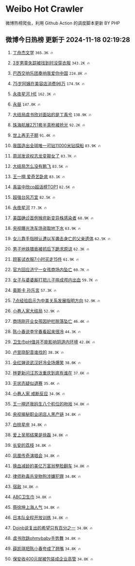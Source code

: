 # Weibo Hot Crawler 



微博热榜爬虫，利用 Github Action 的调度脚本更新 BY PHP 


## 微博今日热榜 更新于 2024-11-18 02:19:28 
1. [丁舟杰文学](https://s.weibo.com/weibo?q=%E4%B8%81%E8%88%9F%E6%9D%B0%E6%96%87%E5%AD%A6&t=31&band_rank=1&Refer=top) `365.3K 🔥` 

1. [3岁男童失踪被找到时没穿衣服](https://s.weibo.com/weibo?q=%233%E5%B2%81%E7%94%B7%E7%AB%A5%E5%A4%B1%E8%B8%AA%E8%A2%AB%E6%89%BE%E5%88%B0%E6%97%B6%E6%B2%A1%E7%A9%BF%E8%A1%A3%E6%9C%8D%23&t=31&band_rank=2&Refer=top) `343.2K 🔥` 

1. [巴西交响乐团奏响我爱你中国](https://s.weibo.com/weibo?q=%23%E5%B7%B4%E8%A5%BF%E4%BA%A4%E5%93%8D%E4%B9%90%E5%9B%A2%E5%A5%8F%E5%93%8D%E6%88%91%E7%88%B1%E4%BD%A0%E4%B8%AD%E5%9B%BD%23&t=31&band_rank=3&Refer=top) `224.8K 🔥` 

1. [75岁阿姨在美容店消费96万](https://s.weibo.com/weibo?q=%2375%E5%B2%81%E9%98%BF%E5%A7%A8%E5%9C%A8%E7%BE%8E%E5%AE%B9%E5%BA%97%E6%B6%88%E8%B4%B996%E4%B8%87%23&t=31&band_rank=4&Refer=top) `174.5K 🔥` 

1. [永夜星河 HE](https://s.weibo.com/weibo?q=%E6%B0%B8%E5%A4%9C%E6%98%9F%E6%B2%B3%20HE&t=31&band_rank=5&Refer=top) `162.3K 🔥` 

1. [永昼](https://s.weibo.com/weibo?q=%E6%B0%B8%E6%98%BC&t=31&band_rank=6&Refer=top) `147.0K 🔥` 

1. [大结局虞书欣对面站的是丁禹兮](https://s.weibo.com/weibo?q=%23%E5%A4%A7%E7%BB%93%E5%B1%80%E8%99%9E%E4%B9%A6%E6%AC%A3%E5%AF%B9%E9%9D%A2%E7%AB%99%E7%9A%84%E6%98%AF%E4%B8%81%E7%A6%B9%E5%85%AE%23&t=31&band_rank=7&Refer=top) `138.9K 🔥` 

1. [珠海航展2万1套半真枪被抢光](https://s.weibo.com/weibo?q=%23%E7%8F%A0%E6%B5%B7%E8%88%AA%E5%B1%952%E4%B8%871%E5%A5%97%E5%8D%8A%E7%9C%9F%E6%9E%AA%E8%A2%AB%E6%8A%A2%E5%85%89%23&t=31&band_rank=8&Refer=top) `92.2K 🔥` 

1. [世上再无子期](https://s.weibo.com/weibo?q=%E4%B8%96%E4%B8%8A%E5%86%8D%E6%97%A0%E5%AD%90%E6%9C%9F&t=31&band_rank=9&Refer=top) `91.4K 🔥` 

1. [我国造出全球唯一可钻11000米钻探船](https://s.weibo.com/weibo?q=%23%E6%88%91%E5%9B%BD%E9%80%A0%E5%87%BA%E5%85%A8%E7%90%83%E5%94%AF%E4%B8%80%E5%8F%AF%E9%92%BB11000%E7%B1%B3%E9%92%BB%E6%8E%A2%E8%88%B9%23&t=31&band_rank=10&Refer=top) `83.9K 🔥` 

1. [周润发说权志龙变靓女了](https://s.weibo.com/weibo?q=%23%E5%91%A8%E6%B6%A6%E5%8F%91%E8%AF%B4%E6%9D%83%E5%BF%97%E9%BE%99%E5%8F%98%E9%9D%93%E5%A5%B3%E4%BA%86%23&t=31&band_rank=11&Refer=top) `83.7K 🔥` 

1. [大结局怎么没有鹏飞](https://s.weibo.com/weibo?q=%E5%A4%A7%E7%BB%93%E5%B1%80%E6%80%8E%E4%B9%88%E6%B2%A1%E6%9C%89%E9%B9%8F%E9%A3%9E&t=31&band_rank=12&Refer=top) `83.5K 🔥` 

1. [王一栩 爱奇艺卧底](https://s.weibo.com/weibo?q=%E7%8E%8B%E4%B8%80%E6%A0%A9%20%E7%88%B1%E5%A5%87%E8%89%BA%E5%8D%A7%E5%BA%95&t=31&band_rank=13&Refer=top) `83.1K 🔥` 

1. [禹宙中欣cp超话榜TOP1](https://s.weibo.com/weibo?q=%23%E7%A6%B9%E5%AE%99%E4%B8%AD%E6%AC%A3cp%E8%B6%85%E8%AF%9D%E6%A6%9CTOP1%23&t=31&band_rank=14&Refer=top) `82.5K 🔥` 

1. [超强台风万宜](https://s.weibo.com/weibo?q=%23%E8%B6%85%E5%BC%BA%E5%8F%B0%E9%A3%8E%E4%B8%87%E5%AE%9C%23&t=31&band_rank=15&Refer=top) `82.5K 🔥` 

1. [永夜星河](https://s.weibo.com/weibo?q=%E6%B0%B8%E5%A4%9C%E6%98%9F%E6%B2%B3&t=31&band_rank=16&Refer=top) `77.3K 🔥` 

1. [美国确诊首例猴痘新变异株感染者](https://s.weibo.com/weibo?q=%23%E7%BE%8E%E5%9B%BD%E7%A1%AE%E8%AF%8A%E9%A6%96%E4%BE%8B%E7%8C%B4%E7%97%98%E6%96%B0%E5%8F%98%E5%BC%82%E6%A0%AA%E6%84%9F%E6%9F%93%E8%80%85%23&t=31&band_rank=17&Refer=top) `68.9K 🔥` 

1. [央视曝光洗车场盗取地下水](https://s.weibo.com/weibo?q=%23%E5%A4%AE%E8%A7%86%E6%9B%9D%E5%85%89%E6%B4%97%E8%BD%A6%E5%9C%BA%E7%9B%97%E5%8F%96%E5%9C%B0%E4%B8%8B%E6%B0%B4%23&t=31&band_rank=18&Refer=top) `63.9K 🔥` 

1. [女儿靠手指辨认遭以军袭击身亡的父亲遗体](https://s.weibo.com/weibo?q=%23%E5%A5%B3%E5%84%BF%E9%9D%A0%E6%89%8B%E6%8C%87%E8%BE%A8%E8%AE%A4%E9%81%AD%E4%BB%A5%E5%86%9B%E8%A2%AD%E5%87%BB%E8%BA%AB%E4%BA%A1%E7%9A%84%E7%88%B6%E4%BA%B2%E9%81%97%E4%BD%93%23&t=31&band_rank=19&Refer=top) `62.5K 🔥` 

1. [男子地铁猥亵被抓后下跪求原谅](https://s.weibo.com/weibo?q=%23%E7%94%B7%E5%AD%90%E5%9C%B0%E9%93%81%E7%8C%A5%E4%BA%B5%E8%A2%AB%E6%8A%93%E5%90%8E%E4%B8%8B%E8%B7%AA%E6%B1%82%E5%8E%9F%E8%B0%85%23&t=31&band_rank=20&Refer=top) `62.3K 🔥` 

1. [顾客试衣服7小时买走15件](https://s.weibo.com/weibo?q=%23%E9%A1%BE%E5%AE%A2%E8%AF%95%E8%A1%A3%E6%9C%8D7%E5%B0%8F%E6%97%B6%E4%B9%B0%E8%B5%B015%E4%BB%B6%23&t=31&band_rank=21&Refer=top) `61.9K 🔥` 

1. [官方回应济宁一女孩商场内坠亡](https://s.weibo.com/weibo?q=%23%E5%AE%98%E6%96%B9%E5%9B%9E%E5%BA%94%E6%B5%8E%E5%AE%81%E4%B8%80%E5%A5%B3%E5%AD%A9%E5%95%86%E5%9C%BA%E5%86%85%E5%9D%A0%E4%BA%A1%23&t=31&band_rank=22&Refer=top) `60.7K 🔥` 

1. [女子与婆婆厮打把儿子摔成颅内出血](https://s.weibo.com/weibo?q=%23%E5%A5%B3%E5%AD%90%E4%B8%8E%E5%A9%86%E5%A9%86%E5%8E%AE%E6%89%93%E6%8A%8A%E5%84%BF%E5%AD%90%E6%91%94%E6%88%90%E9%A2%85%E5%86%85%E5%87%BA%E8%A1%80%23&t=31&band_rank=23&Refer=top) `59.7K 🔥` 

1. [奥斯卡 孙乐言](https://s.weibo.com/weibo?q=%E5%A5%A5%E6%96%AF%E5%8D%A1%20%E5%AD%99%E4%B9%90%E8%A8%80&t=31&band_rank=24&Refer=top) `57.3K 🔥` 

1. [7点经验启示为中美关系发展指明方向](https://s.weibo.com/weibo?q=%237%E7%82%B9%E7%BB%8F%E9%AA%8C%E5%90%AF%E7%A4%BA%E4%B8%BA%E4%B8%AD%E7%BE%8E%E5%85%B3%E7%B3%BB%E5%8F%91%E5%B1%95%E6%8C%87%E6%98%8E%E6%96%B9%E5%90%91%23&t=31&band_rank=25&Refer=top) `52.9K 🔥` 

1. [小巷人家大结局](https://s.weibo.com/weibo?q=%E5%B0%8F%E5%B7%B7%E4%BA%BA%E5%AE%B6%E5%A4%A7%E7%BB%93%E5%B1%80&t=31&band_rank=26&Refer=top) `52.9K 🔥` 

1. [商场刚开业女孩因护栏脱落坠亡](https://s.weibo.com/weibo?q=%23%E5%95%86%E5%9C%BA%E5%88%9A%E5%BC%80%E4%B8%9A%E5%A5%B3%E5%AD%A9%E5%9B%A0%E6%8A%A4%E6%A0%8F%E8%84%B1%E8%90%BD%E5%9D%A0%E4%BA%A1%23&t=31&band_rank=27&Refer=top) `46.4K 🔥` 

1. [陈小春说李宇春看起来很冷](https://s.weibo.com/weibo?q=%23%E9%99%88%E5%B0%8F%E6%98%A5%E8%AF%B4%E6%9D%8E%E5%AE%87%E6%98%A5%E7%9C%8B%E8%B5%B7%E6%9D%A5%E5%BE%88%E5%86%B7%23&t=31&band_rank=28&Refer=top) `44.3K 🔥` 

1. [卫生巾pH值并不能影响阴道内环境](https://s.weibo.com/weibo?q=%23%E5%8D%AB%E7%94%9F%E5%B7%BEpH%E5%80%BC%E5%B9%B6%E4%B8%8D%E8%83%BD%E5%BD%B1%E5%93%8D%E9%98%B4%E9%81%93%E5%86%85%E7%8E%AF%E5%A2%83%23&t=31&band_rank=29&Refer=top) `42.8K 🔥` 

1. [卢昱晓配音谁找的](https://s.weibo.com/weibo?q=%E5%8D%A2%E6%98%B1%E6%99%93%E9%85%8D%E9%9F%B3%E8%B0%81%E6%89%BE%E7%9A%84&t=31&band_rank=30&Refer=top) `38.3K 🔥` 

1. [全红婵说武汉好冷全场爆笑](https://s.weibo.com/weibo?q=%23%E5%85%A8%E7%BA%A2%E5%A9%B5%E8%AF%B4%E6%AD%A6%E6%B1%89%E5%A5%BD%E5%86%B7%E5%85%A8%E5%9C%BA%E7%88%86%E7%AC%91%23&t=31&band_rank=31&Refer=top) `38.0K 🔥` 

1. [林更新问汪苏泷重庆到底有谁在](https://s.weibo.com/weibo?q=%23%E6%9E%97%E6%9B%B4%E6%96%B0%E9%97%AE%E6%B1%AA%E8%8B%8F%E6%B3%B7%E9%87%8D%E5%BA%86%E5%88%B0%E5%BA%95%E6%9C%89%E8%B0%81%E5%9C%A8%23&t=31&band_rank=32&Refer=top) `37.6K 🔥` 

1. [无状态疑似退赛](https://s.weibo.com/weibo?q=%23%E6%97%A0%E7%8A%B6%E6%80%81%E7%96%91%E4%BC%BC%E9%80%80%E8%B5%9B%23&t=31&band_rank=33&Refer=top) `35.4K 🔥` 

1. [小巷人家 戒断反应](https://s.weibo.com/weibo?q=%E5%B0%8F%E5%B7%B7%E4%BA%BA%E5%AE%B6%20%E6%88%92%E6%96%AD%E5%8F%8D%E5%BA%94&t=31&band_rank=34&Refer=top) `34.9K 🔥` 

1. [王一栩还我妈生八个机位的吻戏](https://s.weibo.com/weibo?q=%23%E7%8E%8B%E4%B8%80%E6%A0%A9%E8%BF%98%E6%88%91%E5%A6%88%E7%94%9F%E5%85%AB%E4%B8%AA%E6%9C%BA%E4%BD%8D%E7%9A%84%E5%90%BB%E6%88%8F%23&t=31&band_rank=35&Refer=top) `34.8K 🔥` 

1. [央视揭秘职业闭店人黑产链](https://s.weibo.com/weibo?q=%23%E5%A4%AE%E8%A7%86%E6%8F%AD%E7%A7%98%E8%81%8C%E4%B8%9A%E9%97%AD%E5%BA%97%E4%BA%BA%E9%BB%91%E4%BA%A7%E9%93%BE%23&t=31&band_rank=36&Refer=top) `34.8K 🔥` 

1. [白桃星座](https://s.weibo.com/weibo?q=%E7%99%BD%E6%A1%83%E6%98%9F%E5%BA%A7&t=31&band_rank=37&Refer=top) `34.8K 🔥` 

1. [爱上吴邪结果是徐磊](https://s.weibo.com/weibo?q=%E7%88%B1%E4%B8%8A%E5%90%B4%E9%82%AA%E7%BB%93%E6%9E%9C%E6%98%AF%E5%BE%90%E7%A3%8A&t=31&band_rank=38&Refer=top) `34.8K 🔥` 

1. [长安的荔枝](https://s.weibo.com/weibo?q=%E9%95%BF%E5%AE%89%E7%9A%84%E8%8D%94%E6%9E%9D&t=31&band_rank=39&Refer=top) `34.8K 🔥` 

1. [凤凰传奇演唱会](https://s.weibo.com/weibo?q=%E5%87%A4%E5%87%B0%E4%BC%A0%E5%A5%87%E6%BC%94%E5%94%B1%E4%BC%9A&t=31&band_rank=40&Refer=top) `34.8K 🔥` 

1. [换血减龄的美亿万富翁整脸翻车](https://s.weibo.com/weibo?q=%23%E6%8D%A2%E8%A1%80%E5%87%8F%E9%BE%84%E7%9A%84%E7%BE%8E%E4%BA%BF%E4%B8%87%E5%AF%8C%E7%BF%81%E6%95%B4%E8%84%B8%E7%BF%BB%E8%BD%A6%23&t=31&band_rank=41&Refer=top) `34.8K 🔥` 

1. [律师称毒杀宠物狗涉嫌犯罪](https://s.weibo.com/weibo?q=%23%E5%BE%8B%E5%B8%88%E7%A7%B0%E6%AF%92%E6%9D%80%E5%AE%A0%E7%89%A9%E7%8B%97%E6%B6%89%E5%AB%8C%E7%8A%AF%E7%BD%AA%23&t=31&band_rank=42&Refer=top) `34.8K 🔥` 

1. [宿敌](https://s.weibo.com/weibo?q=%E5%AE%BF%E6%95%8C&t=31&band_rank=43&Refer=top) `34.8K 🔥` 

1. [ABC卫生巾](https://s.weibo.com/weibo?q=ABC%E5%8D%AB%E7%94%9F%E5%B7%BE&t=31&band_rank=44&Refer=top) `34.8K 🔥` 

1. [蔡徐坤上海人气](https://s.weibo.com/weibo?q=%23%E8%94%A1%E5%BE%90%E5%9D%A4%E4%B8%8A%E6%B5%B7%E4%BA%BA%E6%B0%94%23&t=31&band_rank=45&Refer=top) `34.8K 🔥` 

1. [日本队全程开放训练](https://s.weibo.com/weibo?q=%23%E6%97%A5%E6%9C%AC%E9%98%9F%E5%85%A8%E7%A8%8B%E5%BC%80%E6%94%BE%E8%AE%AD%E7%BB%83%23&t=31&band_rank=46&Refer=top) `34.8K 🔥` 

1. [Doinb说复出的希望只有百分之一](https://s.weibo.com/weibo?q=%23Doinb%E8%AF%B4%E5%A4%8D%E5%87%BA%E7%9A%84%E5%B8%8C%E6%9C%9B%E5%8F%AA%E6%9C%89%E7%99%BE%E5%88%86%E4%B9%8B%E4%B8%80%23&t=31&band_rank=47&Refer=top) `34.8K 🔥` 

1. [虞书欣跳ohmybaby手势舞](https://s.weibo.com/weibo?q=%23%E8%99%9E%E4%B9%A6%E6%AC%A3%E8%B7%B3ohmybaby%E6%89%8B%E5%8A%BF%E8%88%9E%23&t=31&band_rank=48&Refer=top) `34.8K 🔥` 

1. [薛凯琪把陈小春夸成了翘嘴](https://s.weibo.com/weibo?q=%E8%96%9B%E5%87%AF%E7%90%AA%E6%8A%8A%E9%99%88%E5%B0%8F%E6%98%A5%E5%A4%B8%E6%88%90%E4%BA%86%E7%BF%98%E5%98%B4&t=31&band_rank=49&Refer=top) `34.8K 🔥` 

1. [保安收400元就被包装成企业高管](https://s.weibo.com/weibo?q=%23%E4%BF%9D%E5%AE%89%E6%94%B6400%E5%85%83%E5%B0%B1%E8%A2%AB%E5%8C%85%E8%A3%85%E6%88%90%E4%BC%81%E4%B8%9A%E9%AB%98%E7%AE%A1%23&t=31&band_rank=50&Refer=top) `34.8K 🔥` 

